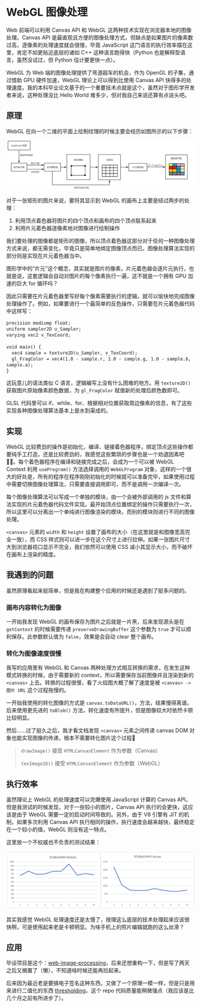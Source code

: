 # WebGL 图像处理

Web 前端可以利用 Canvas API 和 WebGL 这两种技术实现在浏览器本地的图像处理。Canvas API 是最直观且方便的图像处理方式，但缺点是如果图片的像素数过高，逐像素的处理速度就会很慢，毕竟 JavaScript 这门语言的执行效率摆在这里，肯定不如更贴近底层的诸如 C++ 这种语言跑得快（Python 也是解释型语言，虽然没试过，但 Python 估计要更快一点）。

WebGL 为 Web 端的图像处理提供了弯道超车的机会，作为 OpenGL 的子集，通过借助 GPU 硬件加速，WebGL 理论上可以得到比使用 Canvas API 快得多的处理速度。我的本科毕业论文基于的一个重要技术点就是这个，虽然对于图形学开发者来说，这种处理没比 Hello World 难多少，但对我自己来说还算有点说头吧。

## 原理

WebGL 在向一个二维的平面上绘制纹理的时候主要会经历如图所示的以下步骤：

![WebGL 绘制纹理的过程](https://raw.githubusercontent.com/banqinghe/blog/main/images/webgl-image-processing/webgl-process.png)

对于一张矩形的图片来说，要将其显示到 WebGL 的画布上主要是经过两步的处理：

1. 利用顶点着色器将图片的四个顶点和画布的四个顶点联系起来
2. 利用片元着色器逐像素地对图像进行绘制操作

我们要处理的图像都是矩形的图像，所以顶点着色器这部分对于任何一种图像处理方式来说，都无需变化，毕竟只是简单地绑定图像顶点而已。图像处理算法实现的部分则是实现在片元着色器当中。

图形学中的“片元”这个概念，其实就是图片的像素，片元着色器会逐片元执行，也就是说，这套逻辑会自动对图片的每个像素执行一遍，这不就是一个拥有 GPU 加速的巨大 for 循环吗？

因此只需要在片元着色器里写好每个像素需要执行的逻辑，就可以愉快地完成图像处理操作了。例如，如果要进行一个最简单的反色操作，只需要在片元着色器代码中这样写：

```
precision mediump float;
uniform sampler2D u_Sampler;
varying vec2 v_TexCoord;

void main() {
  vec4 sample = texture2D(u_Sampler, v_TexCoord);
  gl_FragColor = vec4(1.0 - sample.r, 1.0 - sample.g, 1.0 - sample.b, sample.a);
}
```

这玩意儿的语法类似 C 语言，逻辑编写上没有什么困难的地方。用 `texture2D()` 获取图片原始像素颜色数据，为 `gl_FragColor` 赋值新的处理后颜色数即可。

GLSL 代码里可以 if、while、for、根据相对位置获取周边像素的信息，有了这些实现各种图像处理算法基本上是水到渠成的。

## 实现

WebGL 比较费劲的操作是初始化，编译、链接着色器程序，绑定顶点这些操作都要纯手工打造，还是比较费劲的，我感觉这些繁琐的步骤也是一个劝退因素吧😵‍💫。每个着色器程序在编译和链接完成之后，会成为一个可以被 WebGL Context 利用 `useProgram()` 方法选择调用的 `WebGLProgram` 对象，这样的一个很大的好处是，所有的程序在程序刚刚初始化的时候就可以准备完毕，如果使用过程中需要切换图像处理算法，只需要直接调用即可，而不是调用一次编译一次。

每个图像处理算法可以写成一个单独的模块，由一个会被外部调用的 js 文件和算法实现的片元着色器代码文件实现。最开始顶点位置绑定的操作只需要执行一次，所以这里可以分离出一个单纯进行图像渲染的模块，而别的模块则进行不同的图像处理。

`<canvas>` 元素的 `width` 和 `height` 设置了画布的大小（在这里就是和图像宽高完全一致），而 CSS 样式则可以进一步在这个尺寸上进行拉伸。如果一张图片尺寸大到浏览器视口显示不完全，我们依然可以使用 CSS 减小其显示大小，而不破坏在画布上渲染的精度。

## 我遇到的问题

虽然原理看起来挺简单，但是我在构建整个应用的时候还是遇到了挺多问题的。

### 画布内容转化为图像

一开始我发现 WebGL 的画布保存为图片之后就是一片黑，后来发现源头是在 `getContext` 的时候需要传递 `preserveDrawingBuffer` 这个参数为 `true` 才可以顺利保存。此参数默认值为 `false`，效果是会自动 clear 整个画布。

### 转化为图像速度很慢

我写的应用里有 WebGL 和 Canvas 两种处理方式相互转换的需求，在发生这种模式转换的时候，由于需要新的 context，所以需要保存当前图像并且渲染到新的 `<canvas>` 上去。转换的过程很慢，看了火焰图大概了解了速度是被 `<canvas> -> 图片 URL` 这个过程拖慢的。

一开始我使用的转化图像的方式是 `canvas.toDataURL()`，方法，结果慢得离谱。后来使用更先进的 `toBlob()` 方法，转化速度有所提升，但是图像较大时依然卡顿比较明显。

然后……过了挺久之后，我才看文档发现 `<canvas>` 元素之间传递 canvas DOM 对象也能实现图像的传递，根本不需要转化图片这个过程💢

> `drawImage()` 接受 `HTMLCanvasElement` 作为参数（Canvas）
>
> `texImage2D()` 接受 `HTMLCanvasElement` 作为参数（WebGL）

## 执行效率

虽然理论上 WebGL 的处理速度可以完爆使用 JavaScript 计算的 Canvas API，但是我测试的时候发现，对于一些较小的图片，Canvas API 执行的会更快，这应该是由于 WebGL 需要一定的启动时间导致的。另外，由于 V8 引擎有 JIT 的机制，如果多次利用 Canvas API 执行相同的操作，执行速度会越来越快，最终稳定在一个较小的值，WebGL 则没有这一特点。

这里放一个不权威也不负责的测试结果：

![WebGL 和 Canvas 处理速度同一张图片10次速度对比](https://raw.githubusercontent.com/banqinghe/blog/main/images/webgl-image-processing/duration.png)

其实我感觉 WebGL 处理速度还是太慢了，按理这么底层的技术处理起来应该很快啊，可是使用起来老是卡顿明显。为啥手机上的照片编辑就跑的这么丝滑？

## 应用

毕设项目是这个：[web-image-processing](https://github.com/banqinghe/web-image-processing)，后来还想重构一下，但是写了两天之后又搁置了（懒），不知道啥时候还能再捡起来。

后来因为最近老是要搞电子签名这种东西，又做了一个原理一模一样，但是只是用来进行二值化的东西 [thresholding](https://github.com/banqinghe/web-image-processing)，这个 repo 代码质量能稍微强点（我应该是比几个月之前有所进步了）。
